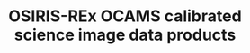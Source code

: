 ---
title: OSIRIS-REx OCAMS calibrated science image data products
permalink: /resource/orex/ocams/data_calibrated.html
layout: collection
dataset: urn-nasa-pds-orex_ocams-data_calibrated
tags: []
---